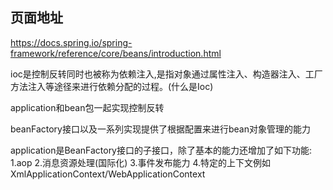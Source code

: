 ## 页面地址
https://docs.spring.io/spring-framework/reference/core/beans/introduction.html

ioc是控制反转同时也被称为依赖注入,是指对象通过属性注入、构造器注入、工厂方法注入等途径来进行依赖分配的过程。(什么是Ioc)
 
application和bean包一起实现控制反转

beanFactory接口以及一系列实现提供了根据配置来进行bean对象管理的能力

application是BeanFactory接口的子接口，除了基本的能力还增加了如下功能:
1.aop 
2.消息资源处理(国际化)
3.事件发布能力
4.特定的上下文例如XmlApplicationContext/WebApplicationContext